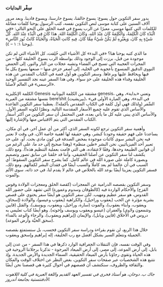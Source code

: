 ### سِفْر البدايات

يدور سفر التكوين حول يسوع: يسوع خالقنا، يسوع حارسنا، ويسوع فادينا. وبعد مرور آلاف السنين على كتابة موسى لنص التكوين نفسه، كتب الرسول يوحنا كلمات مماثلة للكلمات التي كتبها موسى، معبرًا عن الرب يسوع في قصة الخلق على النحو التالي: «فِي الْبَدْءِ كَانَ الْكَلِمَةُ، وَالْكَلِمَةُ كَانَ عِنْدَ اللهِ، وَكَانَ الْكَلِمَةُ اللهَ. هذَا كَانَ فِي الْبَدْءِ عِنْدَ اللهِ. كُلُّ شَيْءٍ بِهِ كَانَ، وَبِغَيْرِهِ لَمْ يَكُنْ شَيْءٌ مِمَّا كَانَ. فِيهِ كَانَتِ الْحَيَاةُ، وَالْحَيَاةُ كَانَتْ نُورَ النَّاسِ» (يوحنا ١: ١ – ٤).

ما الذي كتبه يوحنا هنا؟ «في البدء» كل الأشياء التي خُلِقت، كل الأشياء التي لم تكن موجودة من قبل، برزت إلى الوجود وذلك بواسطة الرب يسوع. الخليقة كلها – من المجرات العجيبة التي تسبح في الفضاء وتشبه عجلات من النار والنور، إلى الحمض النووي الدقيق المنسوج بأعجوبة في الخلية، إلى أصغر جزءي منها – صنعها يسوع بكل ما فيها ويحافظ عليها ويرعاها. وسفر التكوين هو أول قصة في الكتاب المقدس عن هذه الخليقة وفداء هذه الخليقة على حدٍ سواء. وفي هذا السفر عينه نجد التفسير الوحيد «الرسمي» في العالم لأصلنا.

الكلمة الإنكليزية Genesis مشتقة من الكلمة اليونانية genesis، وتعني «بداية»، وهي نفسها مشتقة من العبرية bere’shit (بيريشيت)، «في البدء»، وهي العبارة الأولى في السِّفر (ولذلك فهي أول كلمة في الكتاب المقدس بأكمله!). يعطينا سفر التكوين القاعدة والأساس الذي تقوم عليه جميع الأسفار المقدسة التالية. ونظرًا لكونه السفر الأول، والأساس الذي يبنى عليه كل ما يأتي بعده، فمن المحتمل أن سفر التكوين من أكثر أسفار الكتاب المقدس التي يتم الاقتباس منها والإشارة إليها.

وأهمية سفر التكوين ترجع لكونه السفر الذي، أكثر من أي عمل آخر، في أي مكان، يساعدنا على فهم حقيقة وجودنا كبشر، وهي حقيقة لها أهمية خاصة الآن، في وقت لا نعتبر فيه نحن البشر سوى كائنات موجودة بمحض الصدفة في كون مادي بحت. أو، على حد تعبير أحد الفيزيائيين، نحن البشر «طين منظم» (وهذا صحيح إلى حد ما، على الرغم من أن قوانين الطبيعة وحدها، وفقًا لاعتقاده، هي التي قامت بعملية التنظيم هذه!). ومع ذلك، يكشف لنا سفر التكوين عن أصلنا الحقيقي، وأننا قد خلقنا عن سابق تصور وتصميم وبصورة كاملة على صورة الله في عالم كامل. كما يشرح سفر التكوين السقوط؛ أي السبب في أن عالمنا لم يعد كاملًا والسبب أيضًا في فقدان البشر لكمالهم. ومع ذلك، فسفر التكوين يعزينا أيضًا بوعد الله بالخلاص في عالم لا يقدم لنا، في حد ذاته، سوى الألم والموت.

وسفر التكوين بقصصه الدرامية عن المعجزات (كقصة الخلق ومعجزات الولادة وقوس القزح) والأحكام الواردة فيه (كالطوفان وسدوم وعمورة) التي تشهد على حضور الله القدوس، هو سفر عظيم ومهيب. لكن سفر التكوين هو أيضًا سفر يحتوي على قصص بشرية مؤثرة عن الحب (يعقوب وراحيل)، والكراهية (يعقوب وعيسو)، والولادة (إسحاق، ويعقوب، وأبناء يعقوب)، والموت (سارة، وراحيل، ويعقوب، ويوسف)، والقتل (قايين وشمعون ولاوي) والغفران (عيسو ويعقوب ويوسف وإخوته). وهو أيضًا كتاب تعليمي به دروس في الأخلاق (قايين وبابل)، والإيمان (إبراهيم ويعقوب)، والرجاء والوعد بالفداء (سحق الحيَّة وأرض الموعد).

خلال هذا الربع، لن نقوم بقراءة ودراسة سفر التكوين فحسب، بل سنستمتع بقصصه الجميلة ونتعلم السير بشكل أفضل مع رب الخليقة، إله إبراهيم وإسحق ويعقوب.

وفي الوقت نفسه، فإن التنقلات الجغرافية الوارد ذكرها في هذا السفر - من عدن إلى بابل، إلى أرض الموعد، إلى مصر، إلى أرض الميعاد المرجوة - تذكرنا برحلاتنا الروحية في هذه الحياة وتقوي رجاؤنا بأرض الميعاد الحقيقية، السماء الجديدة والأرض الجديدة. وإذ نتتبع هذه الشخصيات عبر صفحات سفر التكوين، بغض النظر عن اختلاف الوقت والمكان والثقافة والظروف، سنكتشف أن قصصهم في أحوال كثيرة هي قصصنا نحن أيضًا.

_جاك ب. دوخان، هو أستاذ فخري في تفسير العهد القديم واللغة العبرية في كلية اللاهوت الأدفنتستية بجامعة أندروز._
